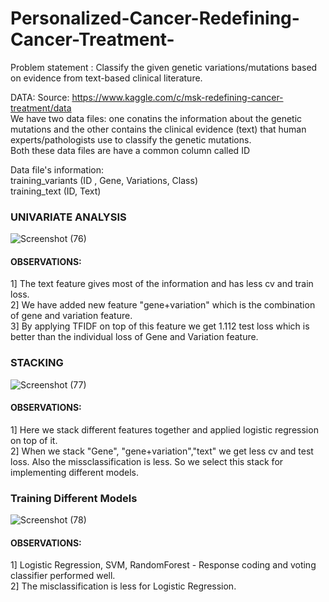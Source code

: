 # Personalized-Cancer-Redefining-Cancer-Treatment-

Problem statement : 
Classify the given genetic variations/mutations based on evidence from text-based clinical literature.

DATA: 
Source: https://www.kaggle.com/c/msk-redefining-cancer-treatment/data <br>
We have two data files: one conatins the information about the genetic mutations and the other contains the clinical evidence (text) that human experts/pathologists use to classify the genetic mutations.<br>
Both these data files are have a common column called ID<br>


Data file's information:<br>
training_variants (ID , Gene, Variations, Class)<br>
training_text (ID, Text)<br>

<h3> UNIVARIATE ANALYSIS </h3>

![Screenshot (76)](https://user-images.githubusercontent.com/48092244/64754092-578e9d00-d543-11e9-96e7-3c2e4a1450d4.png)

#### OBSERVATIONS: 
1] The text feature gives most of the information and has less cv and train loss.<br>
2] We have added new feature "gene+variation" which is the combination of gene and variation feature.<br> 
3] By applying TFIDF on top of this feature we get 1.112 test loss which is better than the individual loss of Gene and Variation feature.

<h3> STACKING </h3>

![Screenshot (77)](https://user-images.githubusercontent.com/48092244/64754177-d7b50280-d543-11e9-8775-9f6d60274b9f.png)

#### OBSERVATIONS: 
1] Here we stack different features together and applied logistic regression on top of it.<br>
2] When we stack "Gene", "gene+variation","text" we get less cv and test loss. Also the missclassification is less. So we select this stack for implementing different models.

<h3>Training Different Models</h3>

![Screenshot (78)](https://user-images.githubusercontent.com/48092244/64754234-1ba80780-d544-11e9-95a9-30b7bf40e0b5.png)

#### OBSERVATIONS:
1] Logistic Regression, SVM, RandomForest - Response coding and voting classifier performed well.<br>
2] The misclassification is less for Logistic Regression.
